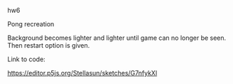 hw6


Pong recreation

Background becomes lighter and lighter until game can no longer be seen. Then restart option is given.


Link to code:

https://editor.p5js.org/Stellasun/sketches/G7nfykXl
